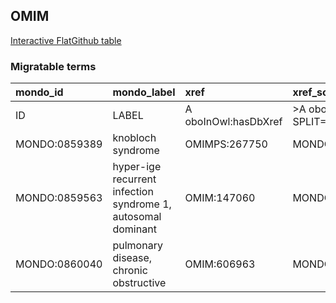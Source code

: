 ## OMIM
[Interactive FlatGithub table](https://flatgithub.com/monarch-initiative/mondo-ingest?filename=src/ontology/slurp/omim.tsv)

### Migratable terms
| mondo_id      | mondo_label                                                  | xref                 | xref_source                | original_label                                               | definition    | parents       |
|:--------------|:-------------------------------------------------------------|:---------------------|:---------------------------|:-------------------------------------------------------------|:--------------|:--------------|
| ID            | LABEL                                                        | A oboInOwl:hasDbXref | >A oboInOwl:source SPLIT=| |                                                              | A IAO:0000115 | SC %          |
| MONDO:0859389 | knobloch syndrome                                            | OMIMPS:267750        | MONDO:equivalentTo         | Knobloch syndrome                                            |               |               |
| MONDO:0859563 | hyper-ige recurrent infection syndrome 1, autosomal dominant | OMIM:147060          | MONDO:equivalentTo         | hyper-ige recurrent infection syndrome 1, autosomal dominant |               | MONDO:0018037 |
| MONDO:0860040 | pulmonary disease, chronic obstructive                       | OMIM:606963          | MONDO:equivalentTo         | pulmonary disease, chronic obstructive                       |               |               |
